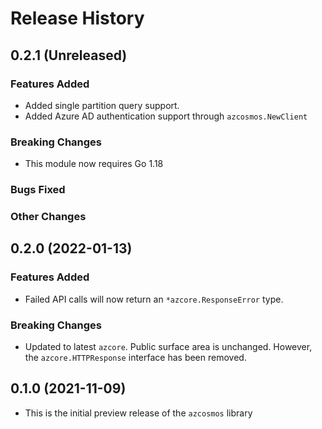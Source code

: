 # Release History

## 0.2.1 (Unreleased)

### Features Added
* Added single partition query support.
* Added Azure AD authentication support through `azcosmos.NewClient`

### Breaking Changes
* This module now requires Go 1.18

### Bugs Fixed

### Other Changes

## 0.2.0 (2022-01-13)

### Features Added
* Failed API calls will now return an `*azcore.ResponseError` type.

### Breaking Changes
* Updated to latest `azcore`. Public surface area is unchanged.  However, the `azcore.HTTPResponse` interface has been removed.

## 0.1.0 (2021-11-09)
* This is the initial preview release of the `azcosmos` library
